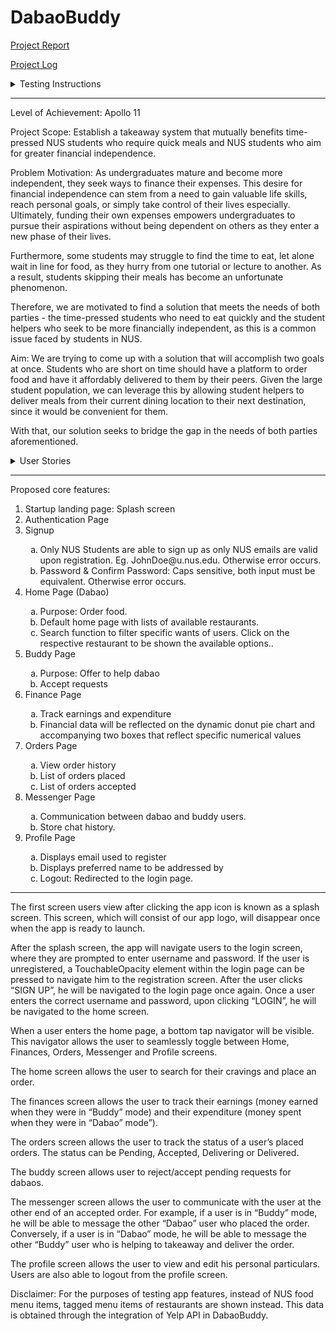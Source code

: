 # DabaoBuddy

[Project Report](https://docs.google.com/document/d/1WjLjibuKGXjxCush8KQdU4hFuITYwkyn4F8nJAH5U2g/edit)

[Project Log](https://docs.google.com/spreadsheets/d/1v6nRypsq30viSB18fagijehkkoAgrSnH8kn1lzVSbrM/edit#gid=0)

<details>
  <summary>Testing Instructions</summary>
  <ol>
    <li>Create a folder.</li>
    <li>Open a source-code editor (e.g., Visual Studio Code).</li>
    <li>Open the terminal in the text editor.</li>
    <li>Change the working directory to the folder created in step 1.</li>
    <li>
      Type the following command in the terminal:
      <code>git clone https://github.com/elizabethrakhibaby/DabaoBuddy.git</code>
      <ol type="a">
        <li>
          If you encounter the error message "The 'git' command requires the command line developer tools," type the following command in the terminal:
          <code>xcodebuild -runFirstLaunch</code>
        </li>
        <li>Wait for the installation to complete.</li>
        <li>Type the following command in the terminal:
          <code>git clone https://github.com/elizabethrakhibaby/DabaoBuddy.git</code>
        </li>
      </ol>
    </li>
    <li>Type the following command in the terminal: <code>cd DabaoBuddy</code>.</li>
    <li>To view all the files, type the following command in the terminal: <code>code .</code></li>
    <li>
      Type the following command in the terminal: <code>npm install</code>
      <ol type="a">
        <li>
          If you encounter the error message "zsh: command not found: npm," you need to install Node.js before proceeding.
          <ol>
            <li>Visit the official Node.js website (https://nodejs.org) and install the LTS version.</li>
            <li>Download the appropriate installer for your operating system, run the installer, and follow the instructions to complete the installation.</li>
            <li>After the installation is complete, type the following command in the terminal: <code>npm install</code></li>
          </ol>
        </li>
      </ol>
    </li>
    <li>Wait for the installation to complete.</li>
    <li>Type the following command in the terminal: <code>npm start</code>.</li>
    <li>Step 9 will cause a QR code to be generated inside the terminal.</li>
    <li>Download the "Expo Go" app on your personal mobile device.</li>
    <li>
      Scan the QR code (Ensure that Wi-Fi connected on both the computer and mobile device is the same).
    </li>
    <li>Open the "Expo Go" app to try out our application.</li>
  </ol>
</details>
<hr>

Level of Achievement: Apollo 11

Project Scope:
Establish a takeaway system that mutually benefits time-pressed NUS students who require quick meals and NUS students who aim for greater financial independence.

Problem Motivation:
As undergraduates mature and become more independent, they seek ways to finance their expenses. This desire for financial independence can stem from a need to gain valuable life skills, reach personal goals, or simply take control of their lives especially. Ultimately, funding their own expenses empowers undergraduates to pursue their aspirations without being dependent on others as they enter a new phase of their lives.

Furthermore, some students may struggle to find the time to eat, let alone wait in line for food, as they hurry from one tutorial or lecture to another. As a result, students skipping their meals has become an unfortunate phenomenon.

Therefore, we are motivated to find a solution that meets the needs of both parties - the time-pressed students who need to eat quickly and the student helpers who seek to be more financially independent, as this is a common issue faced by students in NUS.

Aim:
We are trying to come up with a solution that will accomplish two goals at once. Students who are short on time should have a platform to order food and have it affordably delivered to them by their peers. Given the large student population, we can leverage this by allowing student helpers to deliver meals from their current dining location to their next destination, since it would be convenient for them.

With that, our solution seeks to bridge the gap in the needs of both parties aforementioned.

<details>
  <summary>User Stories</summary>
  <ol>
    <li>As a student who has to rush between classes, I want to be able to get my meals without wasting time queuing for food, especially during peak periods. I do not mind paying a small fee to get it delivered at my convenience.</li>
    <br>
    <li>As a student helper who is already queuing for food for myself, I would not mind buying an extra portion or two if I can earn some cash in the process. I have unfortunately found myself fitting into the stereotype of “broke uni kid”.</li>
     <br>
    <li>As a student who has to rush between classes, I want to be able to make an informed decision about which stall I should order my food from. Hence a system that optimises decision making (based on individual food preferences, real-time data on waiting times etc) would be beneficial.</li>   
     <br>
    <li>As a student ordering food, I would like to be given options to choose from campus-wide. </li>   
     <br>
    <li>As a stall owner, I want to diversify my income stream, increasing my total revenue by being able to accommodate both in-real-life, pick-up and delivery orders.</li>   
  </ol>
</details>
<hr>
Proposed core features:

 <ol>
    <li>Startup landing page: Splash screen</li>
    <li>Authentication Page</li>
    <li>Signup</li>
    <ol type="a">
       <li>Only NUS Students are able to sign up as only NUS emails are valid upon registration. Eg. JohnDoe@u.nus.edu. Otherwise error occurs. </li>
       <li>Password & Confirm Password: Caps sensitive, both input must be equivalent. Otherwise error occurs. </li>
    </ol>
    <li>Home Page (Dabao)</li>
    <ol type="a">
       <li>Purpose: Order food. </li>
       <li>Default home page with lists of available restaurants. </li>
       <li>Search function to filter specific wants of users. Click on the respective restaurant to be shown the available options.. </li>
    </ol> 
    <li>Buddy Page</li>
    <ol type="a">
       <li>Purpose: Offer to help dabao </li>
       <li>Accept requests </li>
    </ol> 
    <li>Finance Page</li>
    <ol type="a">
       <li>Track earnings and expenditure </li>
       <li>Financial data will be reflected on the dynamic donut pie chart and accompanying two boxes that reflect specific numerical values </li>
    </ol>  
    <li>Orders Page</li>
        <ol type="a">
       <li>View order history </li>
       <li>List of orders placed  </li>
           <li>List of orders accepted  </li>
    </ol>  
     <li>Messenger Page</li>
    <ol type="a">
       <li>Communication between dabao and buddy users. </li>
       <li>Store chat history. </li>
    </ol>  
    <li>Profile Page</li>
    <ol type="a">
       <li>Displays email used to register </li>
       <li>Displays preferred name to be addressed by </li>
       <li>Logout: Redirected to the login page.  </li>
    </ol>  
 </ol>

<hr>
The first screen users view after clicking the app icon is known as a splash screen. This screen, which will consist of our app logo, will disappear once when the app is ready to launch. 

After the splash screen, the app will navigate users to the login screen, where they are prompted to enter username and password. If the user is unregistered, a TouchableOpacity element within the login page can be pressed to navigate him to the registration screen. After the user clicks “SIGN UP”, he will be navigated to the login page once again. Once a user enters the correct username and password, upon clicking “LOGIN”, he will be navigated to the home screen.

When a user enters the home page, a bottom tap navigator will be visible. This navigator allows the user to seamlessly toggle between Home, Finances, Orders, Messenger and Profile screens.

The home screen allows the user to search for their cravings and place an order.

The finances screen allows the user to track their earnings (money earned when they were in “Buddy” mode) and their expenditure (money spent when they were in “Dabao” mode”).

The orders screen allows the user to track the status of a user’s placed orders. The status can be Pending, Accepted, Delivering or Delivered.

The buddy screen allows user to reject/accept pending requests for dabaos.

The messenger screen allows the user to communicate with the user at the other end of an accepted order. For example, if a user is in “Buddy” mode, he will be able to message the other “Dabao” user who placed the order. Conversely, if a user is in “Dabao” mode, he will be able to message the other “Buddy” user who is helping to takeaway and deliver the order.

The profile screen allows the user to view and edit his personal particulars. Users are also able to logout from the profile screen. 

Disclaimer: For the purposes of testing app features, instead of NUS food menu items, tagged menu items of restaurants are shown instead. This data is obtained through the integration of Yelp API in DabaoBuddy. 







